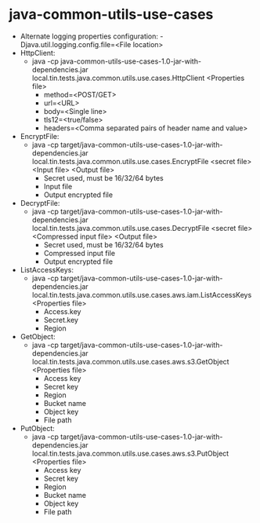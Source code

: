 # java-common-utils-use-cases

* Alternate logging properties configuration: -Djava.util.logging.config.file=\<File location\>
* HttpClient:
    - java -cp java-common-utils-use-cases-1.0-jar-with-dependencies.jar local.tin.tests.java.common.utils.use.cases.HttpClient \<Properties file\>
        * method=\<POST/GET\>
        * url=\<URL\>
        * body=\<Single line\>
        * tls12=\<true/false\>
        * headers=\<Comma separated pairs of header name and value\>
* EncryptFile:
    - java -cp target/java-common-utils-use-cases-1.0-jar-with-dependencies.jar local.tin.tests.java.common.utils.use.cases.EncryptFile \<secret file\> \<Input file\> \<Output file\>
      * Secret used, must be 16/32/64 bytes
      * Input file
      * Output encrypted file
* DecryptFile:
    - java -cp target/java-common-utils-use-cases-1.0-jar-with-dependencies.jar local.tin.tests.java.common.utils.use.cases.DecryptFile \<secret file\> \<Compressed input file\> \<Output file\>
      * Secret used, must be 16/32/64 bytes
      * Compressed input file
      * Output encrypted file
* ListAccessKeys:
    - java -cp target/java-common-utils-use-cases-1.0-jar-with-dependencies.jar local.tin.tests.java.common.utils.use.cases.aws.iam.ListAccessKeys \<Properties file\>
      * Access.key
      * Secret.key
      * Region 
* GetObject:
    - java -cp target/java-common-utils-use-cases-1.0-jar-with-dependencies.jar local.tin.tests.java.common.utils.use.cases.aws.s3.GetObject \<Properties file\>
      * Access key
      * Secret key
      * Region
      * Bucket name
      * Object key
      * File path
* PutObject:
    - java -cp target/java-common-utils-use-cases-1.0-jar-with-dependencies.jar local.tin.tests.java.common.utils.use.cases.aws.s3.PutObject \<Properties file\>
      * Access key
      * Secret key
      * Region
      * Bucket name
      * Object key
      * File path